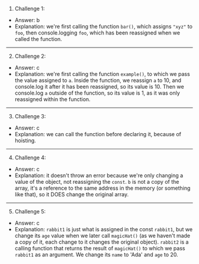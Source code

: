 1. Challenge 1:
- Answer: b
- Explanation: we're first calling the function ```bar()```, which assigns ```"xyz"``` to ```foo```, then console.logging ```foo```, which has been reassigned when we called the function.

---

2. Challenge 2:
- Answer: c
- Explanation: we're first calling the function ```example()```, to which we pass the value assigned to ```a```. Inside the function, we reassign ```a``` to 10, and console.log it after it has been reassigned, so its value is 10. Then we console.log ```a``` outside of the function, so its value is 1, as it was only reassigned within the function.

---

3. Challenge 3:
- Answer: c
- Explanation: we can call the function before declaring it, because of hoisting.

---

4. Challenge 4:
- Answer: c
- Explanation: it doesn't throw an error because we're only changing a value of the object, not reassigning the ```const```. ```b``` is not a copy of the array, it's a reference to the same address in the memory (or something like that), so it DOES change the original array.

---

5. Challenge 5:
- Answer: c
- Explanation: ```rabbit1``` is just what is assigned in the const ```rabbit1```, but we change its ```age``` value when we later call ```magicHat()``` (as we haven't made a copy of it, each change to it changes the original object). ```rabbit2``` is a calling function that returns the result of ```magicHat()``` to which we pass ```rabbit1``` as an argument. We change its ```name``` to 'Ada' and ```age``` to 20.